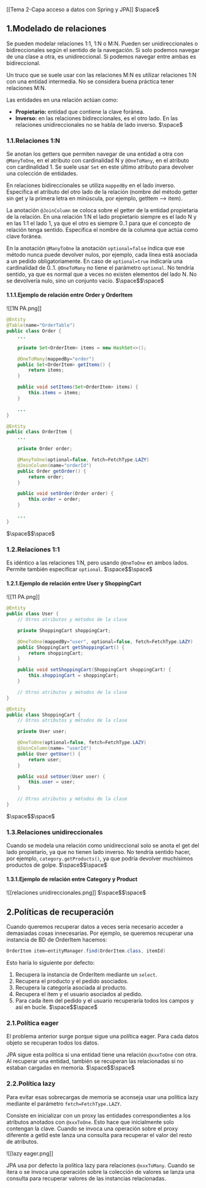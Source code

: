 [[Tema 2-Capa acceso a datos con Spring y JPA]]
$\space$
## 1.Modelado de relaciones
Se pueden modelar relaciones 1:1, 1:N o M:N. Pueden ser unidireccionales o bidireccionales según el sentido de la navegación. Si solo podemos navegar de una clase a otra, es unidireccional. Si podemos navegar entre ambas es bidireccional.

Un truco que se suele usar con las relaciones M:N es utilizar relaciones 1:N con una entidad intermedia. No se considera buena práctica tener relaciones M:N.

Las entidades en una relación actúan como:
+ **Propietario:** entidad que contiene la clave foránea.
+ **Inverso:** en las relaciones bidireccionales, es el otro lado. En las relaciones unidireccionales no se habla de lado inverso.
$\space$
### 1.1.Relaciones 1:N
Se anotan los getters que permiten navegar de una entidad a otra con `@ManyToOne`, en el atributo con cardinalidad N y `@OneToMany`, en el atributo con cardinalidad 1. Se suele usar `Set` en este último atributo para devolver una colección de entidades.

En relaciones bidireccionales se utiliza `mappedBy` en el lado inverso. Especifica el atributo del otro lado de la relación (nombre del método getter sin get y la primera letra en minúscula, por ejemplo, getItem --> item).

La anotación `@JoinColumn` se coloca sobre el getter de la entidad propietaria de la relación. En una relación 1:N el lado propietario siempre es el lado N y en las 1:1 el lado 1, ya que el otro es siempre 0..1 para que el concepto de relación tenga sentido. Especifica el nombre de la columna que actúa como clave foránea.

En la anotación `@ManyToOne` la anotación `optional=false` indica que ese método nunca puede devolver nulos, por ejemplo, cada línea está asociada a un pedido obligatoriamente. En caso de `optional=true` indicaría una  cardinalidad de 0..1. `@OneToMany` no tiene el parámetro `optional`. No tendría sentido, ya que es normal que a veces no existen elementos del lado N. No se devolvería nulo, sino un conjunto vacío.
$\space$$\space$
#### 1.1.1.Ejemplo de relación entre Order y OrderItem

![[1N PA.png]]

```java
@Entity
@Table(name="OrderTable")
public class Order {
    ...

    private Set<OrderItem> items = new HashSet<>();

    @OneToMany(mappedBy="order")
    public Set<OrderItem> getItems() {
        return items;
    }

    public void setItems(Set<OrderItem> items) {
        this.items = items;
    }

    ...
}
```

```java
@Entity
public class OrderItem {
    ...

    private Order order;

    @ManyToOne(optional=false, fetch=FetchType.LAZY)
    @JoinColumn(name="orderId")
    public Order getOrder() {
        return order;
    }

    public void setOrder(Order order) {
        this.order = order;
    }

    ...
}
```
$\space$$\space$
### 1.2.Relaciones 1:1
Es idéntico a las relaciones 1:N, pero usando `@OneToOne` en ambos lados. Permite también especificar `optional`.
$\space$$\space$
#### 1.2.1.Ejemplo de relación entre User y ShoppingCart

![[11 PA.png]]

```java
@Entity
public class User {
    // Otros atributos y métodos de la clase

    private ShoppingCart shoppingCart;

    @OneToOne(mappedBy="user", optional=false, fetch=FetchType.LAZY)
    public ShoppingCart getShoppingCart() {
        return shoppingCart;
    }

    public void setShoppingCart(ShoppingCart shoppingCart) {
        this.shoppingCart = shoppingCart;
    }

    // Otros atributos y métodos de la clase
}
```

```java
@Entity
public class ShoppingCart {
    // Otros atributos y métodos de la clase

    private User user;

    @OneToOne(optional=false, fetch=FetchType.LAZY)
    @JoinColumn(name= "userId")
    public User getUser() {
        return user;
    }

    public void setUser(User user) {
        this.user = user;
    }

    // Otros atributos y métodos de la clase
}
```
$\space$$\space$
### 1.3.Relaciones unidireccionales
Cuando se modela una relación como unidireccional solo se anota el get del lado propietario, ya que no tienen lado inverso. No tendría sentido hacer, por ejemplo, `category.getProducts()`, ya que podría devolver muchísimos productos de golpe.
$\space$$\space$
#### 1.3.1.Ejemplo de relación entre Category y Product

![[relaciones unidireccionales.png]]
$\space$$\space$
## 2.Políticas de recuperación
Cuando queremos recuperar datos a veces sería necesario acceder a demasiadas cosas innecesarias. Por ejemplo, se queremos recuperar una instancia de BD de OrderItem hacemos:

```java
OrderItem item=entityManager.find(OrderItem.class, itemId)
```

Esto haría lo siguiente por defecto:
1. Recupera la instancia de OrderItem mediante un `select`.
2. Recupera el producto y el pedido asociados.
3. Recupera la categoría asociada al producto.
4. Recupera el ítem y el usuario asociados al pedido.
5. Para cada ítem del pedido y el usuario recuperaría todos los campos y así en bucle.
$\space$$\space$
### 2.1.Política eager
El problema anterior surge porque sigue una política eager. Para cada datos objeto se recuperan todos los datos.

JPA sigue esta política si una entidad tiene una relación `@xxxToOne` con otra. Al recuperar una entidad, también se recuperan las relacionadas si no estaban cargadas en memoria.
$\space$$\space$
### 2.2.Política lazy
Para evitar esas sobrecargas de memoria se aconseja usar una política lazy mediante el parámetro `fetch=FetchType.LAZY`.

Consiste en inicializar con un proxy las entidades correspondientes a los atributos anotados con `@xxxToOne`. Esto hace que inicialmente solo contengan la clave. Cuando se invoca una operación sobre el proxy diferente a getId este lanza una consulta para recuperar el valor del resto de atributos.

![[lazy eager.png]]

JPA usa por defecto la política lazy para relaciones `@xxxToMany`. Cuando se itera o se invoca una operación sobre la colección de valores se lanza una consulta para recuperar valores de las instancias relacionadas.